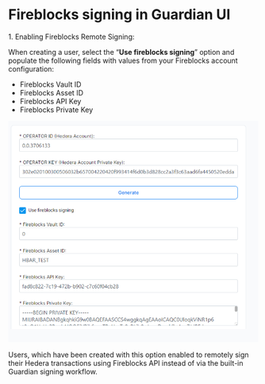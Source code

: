 # Fireblocks signing in Guardian UI

1\. Enabling Fireblocks Remote Signing:

When creating a user, select the “**Use fireblocks signing**” option and populate the following fields with values from your Fireblocks account configuration:

* Fireblocks Vault ID
* Fireblocks Asset ID
* Fireblocks API Key
* Fireblocks Private Key

![](../../../.gitbook/assets/0.png)

Users, which have been created with this option enabled to remotely sign their Hedera transactions using Fireblocks API instead of via the built-in Guardian signing workflow.
